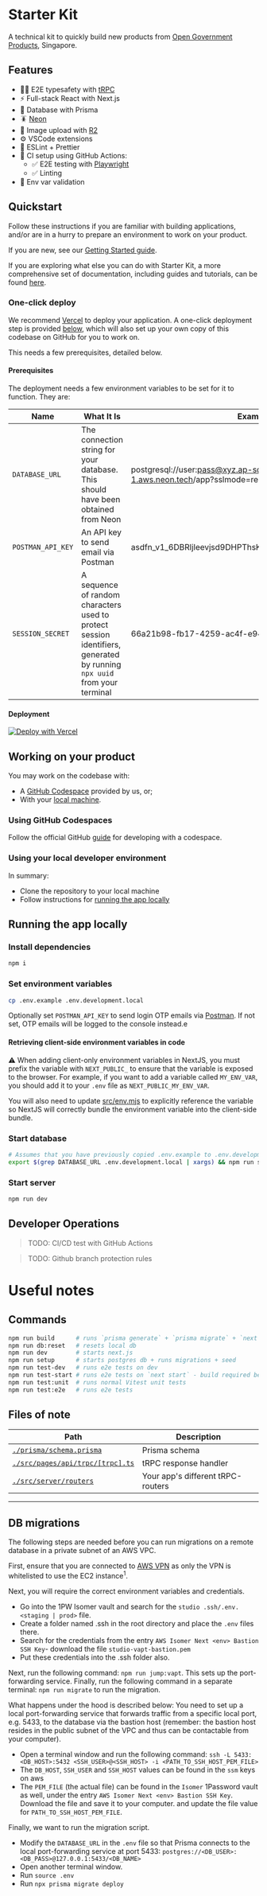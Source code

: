 # Starter Kit

A technical kit to quickly build new products from
[Open Government Products](https://open.gov.sg), Singapore.

## Features

- 🧙‍♂️ E2E typesafety with [tRPC](https://trpc.io)
- ⚡ Full-stack React with Next.js
- 🌈 Database with Prisma
- 🪳 [Neon](https://neon.tech/)
- 🌇 Image upload with [R2](https://developers.cloudflare.com/r2/)
- ⚙️ VSCode extensions
- 🎨 ESLint + Prettier
- 💚 CI setup using GitHub Actions:
  - ✅ E2E testing with [Playwright](https://playwright.dev/)
  - ✅ Linting
- 🔐 Env var validation

## Quickstart

Follow these instructions if you are familiar with building applications,
and/or are in a hurry to prepare an environment to work on your product.

If you are new, see our [Getting Started guide](https://opengovsg.github.io/starter-kit-docs/docs/getting-started/prerequisites).

If you are exploring what else you can do with Starter Kit,
a more comprehensive set of documentation, including guides
and tutorials, can be found [here](https://opengovsg.github.io/starter-kit-docs/).

### One-click deploy

We recommend [Vercel](https://vercel.com) to deploy your application.
A one-click deployment step is provided [below](#deployment), which will
also set up your own copy of this codebase on GitHub for you to work on.

This needs a few prerequisites, detailed below.

#### Prerequisites

The deployment needs a few environment variables to be set for it to function. They are:

| Name              | What It Is                                                                                                              | Example                                                                     |
| ----------------- | ----------------------------------------------------------------------------------------------------------------------- | --------------------------------------------------------------------------- |
| `DATABASE_URL`    | The connection string for your database. This should have been obtained from Neon                                       | postgresql://user:pass@xyz.ap-southeast-1.aws.neon.tech/app?sslmode=require |
| `POSTMAN_API_KEY` | An API key to send email via Postman                                                                                    | asdfn_v1_6DBRljleevjsd9DHPThsKDVDSenssCwW9zfA8W2ddf/T                       |
| `SESSION_SECRET`  | A sequence of random characters used to protect session identifiers, generated by running `npx uuid` from your terminal | 66a21b98-fb17-4259-ac4f-e94d303ac894                                        |

#### Deployment

[![Deploy with Vercel](https://vercel.com/button)](https://vercel.com/new/clone?repository-url=https%3A%2F%2Fgithub.com%2Fopengovsg%2Fstarter-kit%2Ftree%2Fmain&env=SESSION_SECRET)

## Working on your product

You may work on the codebase with:

- A [GitHub Codespace](#using-github-codespaces) provided by us, or;
- With your [local machine](#using-your-local-developer-environment).

### Using GitHub Codespaces

Follow the official GitHub [guide](https://docs.github.com/en/codespaces/developing-in-codespaces/creating-a-codespace-for-a-repository)
for developing with a codespace.

### Using your local developer environment

In summary:

- Clone the repository to your local machine
- Follow instructions for [running the app locally](#running-the-app-locally)

## Running the app locally

### Install dependencies

```bash
npm i
```

### Set environment variables

```bash
cp .env.example .env.development.local
```

Optionally set `POSTMAN_API_KEY` to send login OTP emails via [Postman](https://postman.gov.sg).
If not set, OTP emails will be logged to the console instead.e

#### Retrieving client-side environment variables in code

⚠️ When adding client-only environment variables in NextJS, you must prefix the variable with `NEXT_PUBLIC_` to ensure that the variable is exposed to the browser. For example, if you want to add a variable called `MY_ENV_VAR`, you should add it to your `.env` file as `NEXT_PUBLIC_MY_ENV_VAR`.

You will also need to update [src/env.mjs](src/env.mjs#L17) to explicitly reference the variable so NextJS will correctly bundle the environment variable into the client-side bundle.

### Start database

```bash
# Assumes that you have previously copied .env.example to .env.development.local
export $(grep DATABASE_URL .env.development.local | xargs) && npm run setup
```

### Start server

```bash
npm run dev
```

## Developer Operations

> TODO: CI/CD test with GitHub Actions

> TODO: Github branch protection rules

# Useful notes

## Commands

```bash
npm run build      # runs `prisma generate` + `prisma migrate` + `next build`
npm run db:reset   # resets local db
npm run dev        # starts next.js
npm run setup      # starts postgres db + runs migrations + seed
npm run test-dev   # runs e2e tests on dev
npm run test-start # runs e2e tests on `next start` - build required before
npm run test:unit  # runs normal Vitest unit tests
npm run test:e2e   # runs e2e tests
```

## Files of note

<table>
  <thead>
    <tr>
      <th>Path</th>
      <th>Description</th>
    </tr>
  </thead>
  <tbody>
    <tr>
      <td><a href="./prisma/schema.prisma"><code>./prisma/schema.prisma</code></a></td>
      <td>Prisma schema</td>
    </tr>
    <tr>
      <td><a href="./src/pages/api/trpc/[trpc].ts"><code>./src/pages/api/trpc/[trpc].ts</code></a></td>
      <td>tRPC response handler</td>
    </tr>
    <tr>
      <td><a href="./src/server/routers"><code>./src/server/routers</code></a></td>
      <td>Your app's different tRPC-routers</td>
    </tr>
  </tbody>
</table>

---

## DB migrations

The following steps are needed before you can run migrations on a remote database in a private subnet of an AWS VPC.

First, ensure that you are connected to [AWS VPN](https://www.notion.so/opengov/Instructions-to-use-OGP-s-AWS-VPN-e67226703cac459999b84c02200a3940) as only the VPN is whitelisted to use the EC2 instance<sup>1</sup>.

Next, you will require the correct environment variables and credentials.

- Go into the 1PW Isomer vault and search for the `studio .ssh/.env.<staging | prod>` file.
- Create a folder named .ssh in the root directory and place the `.env` files there.
- Search for the credentials from the entry `AWS Isomer Next <env> Bastion SSH Key`- download the file `studio-vapt-bastion.pem`
- Put these credentials into the .ssh folder also.

Next, run the following command: `npm run jump:vapt`. This sets up the port-forwarding service.
Finally, run the following command in a separate terminal: `npm run migrate` to run the migration.

What happens under the hood is described below:
You need to set up a local port-forwarding service that forwards traffic from a specific local port, e.g. 5433, to the database via the bastion host (remember: the bastion host resides in the public subnet of the VPC and thus can be contactable from your computer).

- Open a terminal window and run the following command: `ssh -L 5433:<DB_HOST>:5432 <SSH_USER>@<SSH_HOST> -i <PATH_TO_SSH_HOST_PEM_FILE>`
- The `DB_HOST`, `SSH_USER` and `SSH_HOST` values can be found in the `ssm` keys on aws
- The `PEM_FILE` (the actual file) can be found in the `Isomer` 1Password vault as well, under the entry `AWS Isomer Next <env> Bastion SSH Key`. Download the file and save it to your computer. and update the file value for `PATH_TO_SSH_HOST_PEM_FILE`.

Finally, we want to run the migration script.

- Modify the `DATABASE_URL` in the `.env` file so that Prisma connects to the local port-forwarding service at port 5433: `postgres://<DB_USER>:<DB_PASS>@127.0.0.1:5433/<DB_NAME>`
- Open another terminal window.
- Run `source .env`
- Run `npx prisma migrate deploy`
